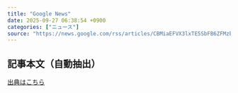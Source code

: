 ```yaml
---
title: "Google News"
date: 2025-09-27 06:38:54 +0900
categories: ["ニュース"]
source: "https://news.google.com/rss/articles/CBMiaEFVX3lxTE5SbFB6ZFMzbXVWQTl3X05nOU9BdEVkLWUxZDcwMlYxSXdSMFpmd2UtQXAtMk5aeDlYSzJWZEdYOWdteUZwUjRRSmtVanNwU1lQWHQ4YjV4LWlrcDNBQzZjTzZKZE1nSmVl?oc=5"
---
```


## 記事本文（自動抽出）
<body class="y0K44d EA71Tc" id="readabilityBody"></body>

[出典はこちら](https://news.google.com/rss/articles/CBMiaEFVX3lxTE5SbFB6ZFMzbXVWQTl3X05nOU9BdEVkLWUxZDcwMlYxSXdSMFpmd2UtQXAtMk5aeDlYSzJWZEdYOWdteUZwUjRRSmtVanNwU1lQWHQ4YjV4LWlrcDNBQzZjTzZKZE1nSmVl?oc=5)
